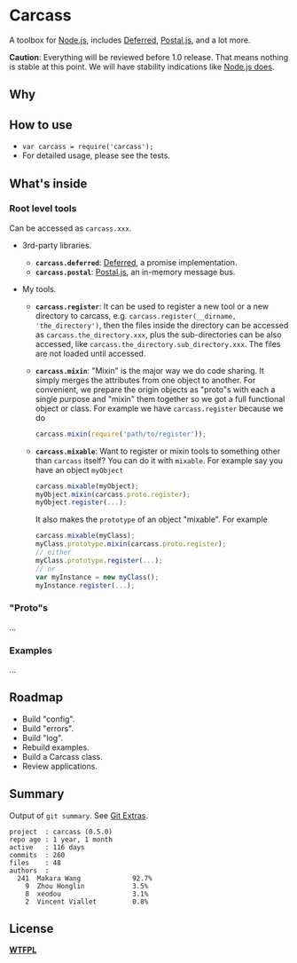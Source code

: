 # Carcass

A toolbox for [Node.js](http://nodejs.org/), includes [Deferred](https://github.com/medikoo/deferred), [Postal.js](https://github.com/postaljs/postal.js), and a lot more.

**Caution**: Everything will be reviewed before 1.0 release. That means nothing is stable at this point. We will have stability indications like [Node.js does](http://nodejs.org/api/documentation.html#documentation_stability_index).

## Why

## How to use

* `var carcass = require('carcass');`
* For detailed usage, please see the tests.

## What's inside

### Root level tools

Can be accessed as `carcass.xxx`.

* 3rd-party libraries.
    * **`carcass.deferred`**: [Deferred](https://github.com/medikoo/deferred), a promise implementation.
    * **`carcass.postal`**: [Postal.js](https://github.com/postaljs/postal.js), an in-memory message bus.

* My tools.
    * **`carcass.register`**: It can be used to register a new tool or a new directory to carcass, e.g. `carcass.register(__dirname, 'the_directory')`, then the files inside the directory can be accessed as `carcass.the_directory.xxx`, plus the sub-directories can be also accessed, like `carcass.the_directory.sub_directory.xxx`. The files are not loaded until accessed.

    * **`carcass.mixin`**: "Mixin" is the major way we do code sharing. It simply merges the attributes from one object to another. For convenient, we prepare the origin objects as "proto"s with each a single purpose and "mixin" them together so we got a full functional object or class. For example we have `carcass.register` because we do

        ```js
        carcass.mixin(require('path/to/register'));
        ```

    * **`carcass.mixable`**: Want to register or mixin tools to something other than `carcass` itself? You can do it with `mixable`. For example say you have an object `myObject`

        ```js
        carcass.mixable(myObject);
        myObject.mixin(carcass.proto.register);
        myObject.register(...);
        ```

        It also makes the `prototype` of an object "mixable". For example

        ```js
        carcass.mixable(myClass);
        myClass.prototype.mixin(carcass.proto.register);
        // either
        myClass.prototype.register(...);
        // or
        var myInstance = new myClass();
        myInstance.register(...);
        ```

### "Proto"s

...

### Examples

...

## Roadmap

* Build "config".
* Build "errors".
* Build "log".
* Rebuild examples.
* Build a Carcass class.
* Review applications.

## Summary

Output of `git summary`. See [Git Extras](https://github.com/visionmedia/git-extras).

```
project  : carcass (0.5.0)
repo age : 1 year, 1 month
active   : 116 days
commits  : 260
files    : 48
authors  :
  241  Makara Wang             92.7%
    9  Zhou Honglin            3.5%
    8  xeodou                  3.1%
    2  Vincent Viallet         0.8%
```

## License

**[WTFPL](http://en.wikipedia.org/wiki/WTFPL)**
